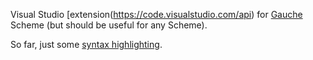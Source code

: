 Visual Studio [extension(https://code.visualstudio.com/api) for [Gauche](https://practical-scheme.net/gauche/) Scheme (but should be useful for any Scheme).

So far, just some [syntax highlighting](https://code.visualstudio.com/api/language-extensions/syntax-highlight-guide).
